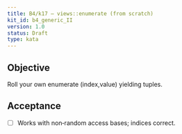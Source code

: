 ```yaml
---
title: B4/k17 — views::enumerate (from scratch)
kit_id: b4_generic_II
version: 1.0
status: Draft
type: kata
---
```

## Objective
Roll your own enumerate (index,value) yielding tuples.
## Acceptance
- [ ] Works with non‑random access bases; indices correct.